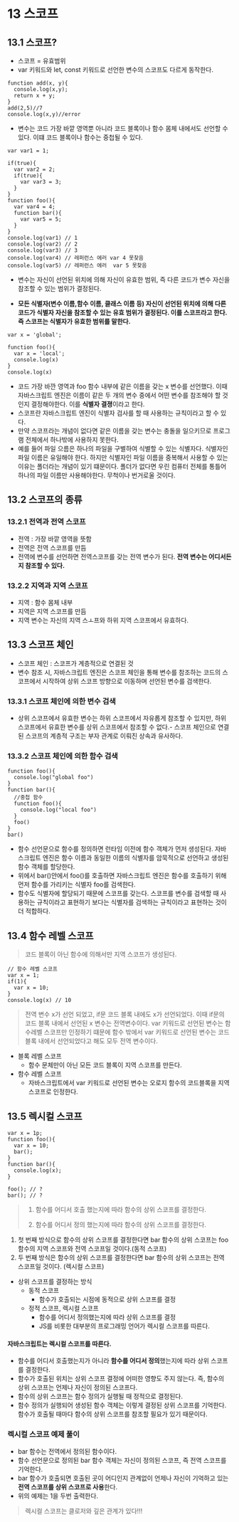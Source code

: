 # 13 스코프
## 13.1 스코프?
- 스코프 = 유효범위
- var 키워드와 let, const 키워드로 선언한 변수의 스코프도 다르게 동작한다.
```
function add(x, y){
  console.log(x,y);
  return x + y;
}
add(2,5)//7
console.log(x,y)//error
```
- 변수는 코드 가장 바깥 영역뿐 아니라 코드 블록이나 함수 몸체 내에서도 선언할 수 있다. 이떄 코드 블록이나 함수는 중첩될 수 있다.

```
var var1 = 1;

if(true){
  var var2 = 2;
  if(true){
    var var3 = 3;
  }
}
function foo(){
  var var4 = 4;
  function bar(){
    var var5 = 5;
  }
}
console.log(var1) // 1
console.log(var2) // 2
console.log(var3) // 3
console.log(var4) // 레퍼런스 에러 var 4 못찾음
console.log(var5) // 레퍼런스 에러  var 5 못찾음
```
- 변수는 자신이 선언된 위치에 의해 자신이 유효한 범위, 즉 다른 코드가 변수 자신을 참조할 수 있는 범위가 결정된다.

- **모든 식별자(변수 이름,함수 이름, 클래스 이름 등) 자신이 선언된 위치에 의해 다른 코드가 식별자 자신을 참조할 수 있는 유효 범위가 결정된다. 이를 스코프라고 한다. 즉 스코프는 식별자가 유효한 범위를 말한다.**

```
var x = 'global';

function foo(){
  var x = 'local';
  console.log(x)
}
console.log(x)
```
- 코드 가장 바깐 영역과 foo 함수 내부에 같은 이름을 갖는 x 변수를 선언했다. 이때 자바스크립트 엔진은 이름이 같은 두 개의 변수 중에서 어떤 변수를 참조해야 할 것인지 결정해야한다. 이를 **식별자 결졍**이라고 한다.
- 스코프란 자바스크립트 엔진이 식별자 검사를 할 때 사용하는 규칙이라고 할 수 있다.
- 만약 스코프라는 개념이 없다면 같은 이름을 갖는 변수는 충돌을 일으키므로 프로그램 전체에서 하나밖에 사용하지 못한다.
- 예를 들어 파일 으름은 하나의 파일을 구별하여 식별할 수 있는 식별자다. 식별자인 파일 이름은 유일해야 한다. 하지만 식별자인 파일 이름을 중복해서 사용할 수 있는 이유는 폴더라는 개념이 있기 떄문이다.
폴더가 없다면 우린 컴퓨터 전체를 통틀어 하나의 파일 이름만 사용해야한다. 무척이나 번거로울 것이다.
## 13.2 스코프의 종류
### 13.2.1 전역과 전역 스코프
- 전역 : 가장 바깥 영역을 뜻함
- 전역은 전역 스코프를 만듬
- 전역에 변수를 선언하면 전역스코프를 갖는 전역 변수가 된다. **전역 변수는 어디서든지 참조할 수 있다.**
### 13.2.2 지역과 지역 스코프
- 지역 : 함수 몸체 내부
- 지역은 지역 스코프를 만듬
- 지역 변수는 자신의 지역 스ㅗ프와 하위 지역 스코프에서 유효하다.
## 13.3 스코프 체인
- 스코프 체인 : 스코프가 계층적으로 연결된 것
- 변수 참조 시, 자바스크립트 엔진은 스코프 체인을 통해 변수를 참조하는 코드의 스코프에서 시작하여 상위 스코프 방향으로 이동하며 선언된 변수를 검색한다.
### 13.3.1 스코프 체인에 의한 변수 검색
- 상위 스코프에서 유효한 변수는 하위 스코프에서 자유롭게 참조할 수 있지만, 하위 스코프에서 유효한 변수를 상위 스코프에서 참조할 수 없다.- 스코프 체인으로 연결된 스코프의 계층적 구조는 부자 관계로 이뤄진 상속과 유사하다.
### 13.3.2 스코프 체인에 의한 함수 검색
```
function foo(){
  console.log("global foo")
}
function bar(){
  //중첩 함수
  function foo(){
    console.log("local foo")
  }
  foo()
}
bar()
```
- 함수 선언문으로 함수를 정의하면 런타임 이전에 함수 객체가 먼저 생성된다. 자바스크립트 엔진은 함수 이름과 동일한 이름의 식별자를 암묵적으로 선언하고 생성된 함수 객체를 할당한다.
- 위에서 bar()안에서 foo()를 호출하면 자바스크립트 엔진은 함수를 호출하기 위해 먼저 함수를 가리키는 식별자 foo를 검색한다.
- 함수도 식별자에 할당되기 때문에 스코프를 갖는다. 스코프를 변수를 검색할 때 사용하는 규칙이라고 표현하기 보다는 식별자를 검색하는 규칙이라고 표현하는 것이 더 적합하다.

## 13.4 함수 레벨 스코프
> 코드 블록이 아닌 함수에 의해서만 지역 스코프가 생성된다.
```
// 함수 레벨 스코프
var x = 1;
if(1){
  var x = 10;
}
console.log(x) // 10
```
>전역 변수 x가 선언 되었고, if문 코드 블록 내에도 x가 선언되었다. 이때 if문의 코드 블록 내에서 선언된 x 변수는 전역변수이다. var 키워드로 선언된 변수는 함수레벨 스코프만 인정하기 떄문에 함수 밖에서 var 키워드로 선언된 변수는 코드블록 내에서 선언되었다고 해도 모두 전역 변수이다.
- 블록 레벨 스코프
  - 함수 문체만이 아닌 모든 코드 블록이 지역 스코프를 만든다.
- 함수 레벨 스코프
  - 자바스크립트에서 var 키워드로 선언된 변수는 오로지 함수의 코드블록을 지역 스코프로 인정한다.
## 13.5 렉시컬 스코프
```
var x = 1p;
function foo(){
  var x = 10;
  bar();
}
function bar(){
  console.log(x);
}

foo(); // ?
bar(); // ?
```
> 1. 함수를 어디서 호출 했는지에 따라 함수의 상위 스코프를 결정한다.
>
>2. 함수를 어디서 정의 했는지에 따라 함수의 상위 스코프를 결정한다.

1. 첫 번째 방식으로 함수의 상위 스코프를 결정한다면 bar 함수의 상위 스코프는 foo 함수의 지역 스코프와 전역 스코프일 것이다.(동적 스코프)
2. 두 번째 방식은 함수의 상위 스코프를 결정한다면 bar 함수의 상위 스코프는 전역 스코프일 것이다. (렉시컬 스코프)
- 상위 스코프를 결정하는 방식
  - 동적 스코프
    - 함수가 호출되는 시점에 동적으로 상위 스코프를 결정
  - 정적 스코프, 렉시컬 스코프
    - 함수를 어디서 정의했는지에 따라 상위 스코프를 결정
    - JS를 비롯한 대부분의 프로그래밍 언어가 렉시컬 스코프를 따른다.
#### 자바스크립트는 렉시컬 스코프를 따른다.
- 함수를 어디서 호출했는지가 아니라 **함수를 어디서 정의**했는지에 따라 상위 스코프를 결정한다.
- 함수가 호출된 위치는 상위 스코프 결정에 어떠한 영향도 주지 않는다. 즉, 함수의 상위 스코프는 언제나 자신이 정의된 스코프다.
- 함수의 상위 스코프는 함수 정의가 실행될 때 정적으로 결정된다.
- 함수 정의가 실행되어 생성된 함수 객체는 이렇게 결정된 상위 스코프를 기억한다. 함수가 호출될 때마다 함수의 상위 스코프를 참조할 필요가 있기 때문이다.

### 렉시컬 스코프 예제 풀이
- bar 함수는 전역에서 정의된 함수이다.
- 함수 선언문으로 정의된 bar 함수 객체는 자신이 정의된 스코프, 즉 전역 스코프를 기억한다.
- bar 함수가 호출되면 호출된 곳이 어디인지 관계없이 언제나 자신이 기억하고 있는 **전역 스코프를 상위 스코프로 사용**한다.
- 위의 예제는 1을 두번 출력한다.
> 렉시컬 스코프는 클로저와 깊은 관계가 있다!!!
